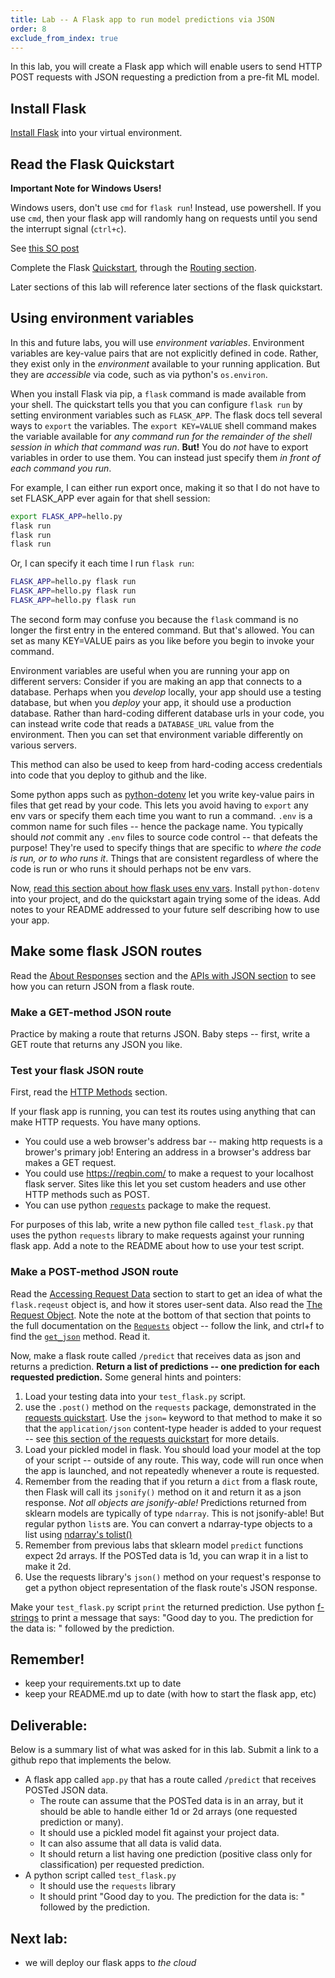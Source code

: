 ```yaml
---
title: Lab -- A Flask app to run model predictions via JSON
order: 8
exclude_from_index: true
---
```


In this lab, you will create a Flask app which will enable users to send
HTTP POST requests with JSON requesting a prediction from a pre-fit ML model.

## Install Flask

[Install Flask](https://flask.palletsprojects.com/en/1.1.x/installation/#installation) into your virtual environment.

## Read the Flask Quickstart

<div class='alert alert-danger'><strong>Important Note for Windows Users!</strong>
  <p>
  Windows users, don't use <code>cmd</code> for <code>flask run</code>! Instead, use powershell. If you use <code>cmd</code>, then your flask app
  will randomly hang on requests until you send the interrupt signal (<code>ctrl+c</code>).
  </p>

  <p>See <a href='https://stackoverflow.com/a/29835010/5917194'>this SO post</a></p>
</div>

Complete the Flask [Quickstart](https://flask.palletsprojects.com/en/1.1.x/quickstart/), through the [Routing section](https://flask.palletsprojects.com/en/1.1.x/quickstart/#routing).

Later sections of this lab will reference later sections of the flask quickstart.

## Using environment variables

In this and future labs, you will use _environment variables_.
Environment variables are key-value pairs that are not explicitly defined in code.
Rather, they exist only in the _environment_ available to your running application.
But they are _accessible_ via code, such as via python's `os.environ`.

When you install Flask via pip, a `flask` command is made available from your shell.
The quickstart tells you that you can configure `flask run` by setting environment
variables such as `FLASK_APP`. The flask docs tell several ways to `export` the
variables. The `export KEY=VALUE` shell command makes the variable available for _any command run for the
remainder of the shell session in which that command was run_. **But!** You do
_not_ have to export variables in order to use them. You can instead just specify them
_in front of each command you run_.

For example, I can either run export once, making it so that I do not have to
set FLASK_APP ever again for that shell session:

```bash
export FLASK_APP=hello.py
flask run
flask run
flask run
```

Or, I can specify it each time I run `flask run`:

```bash
FLASK_APP=hello.py flask run
FLASK_APP=hello.py flask run
FLASK_APP=hello.py flask run
```

The second form may confuse you because the `flask` command is no longer the first
entry in the entered command. But that's allowed. You can set as many KEY=VALUE
pairs as you like before you begin to invoke your command.

Environment variables are useful when you are running your app on different servers:
Consider if you are making an app that connects to a database. Perhaps when you _develop_ locally, your app should use a testing database, but when you
_deploy_ your app, it should use a production database. Rather than hard-coding
different database urls in your code, you can instead write code that reads a
`DATABASE_URL` value from the environment. Then you can set that environment
variable differently on various servers.

This method can also be used to keep from hard-coding access credentials
into code that you deploy to github and the like.

Some python apps such as [python-dotenv](https://pypi.org/project/python-dotenv/)
let you write key-value pairs in files that get read by your code. This lets you
avoid having to `export` any env vars or specify them each time you want to run
a command. `.env` is a common name for such files -- hence the package name.
You typically should _not_ commit any `.env` files
to source code control -- that defeats the purpose! They're used to specify things
that are specific to _where the code is run, or to who runs it_. Things that are consistent regardless
of where the code is run or who runs it should perhaps not be env vars.

Now, [read this section about how flask uses env vars](https://pypi.org/project/python-dotenv/). Install `python-dotenv` into your project, and do the quickstart
again trying some of the ideas. Add notes
to your README addressed to your future self describing how to use your app.






## Make some flask JSON routes

Read the [About Responses](https://flask.palletsprojects.com/en/1.1.x/quickstart/#about-responses) section and the [APIs with JSON section](https://flask.palletsprojects.com/en/1.1.x/quickstart/#apis-with-json) to see how you can return JSON from a flask route.

### Make a GET-method JSON route

Practice by making a route that returns JSON. Baby steps -- first,
write a GET route that returns any JSON you like.

### Test your flask JSON route

First, read the [HTTP Methods](https://flask.palletsprojects.com/en/1.1.x/quickstart/#http-methods) section.

If your flask app is running, you can test its routes using anything that can
make HTTP requests. You have many options.

* You could use a web browser's address bar -- making http requests is a brower's
  primary job! Entering an address in a browser's address bar makes a GET request.
* You could use <https://reqbin.com/> to make a request to your localhost
  flask server. Sites like this let you set custom headers and use other HTTP
  methods such as POST.
* You can use python [`requests`](https://docs.python-requests.org/en/master/)
  package to make the request.

For purposes of this lab, write a new python file called `test_flask.py` that
uses the python `requests` library to make requests against your running
flask app. Add a note to the README about how to use your test script.

### Make a POST-method JSON route

Read the [Accessing Request Data](https://flask.palletsprojects.com/en/1.1.x/api/#flask.Request) section to start to get an idea of what the `flask.reqeust`
object is, and how it stores user-sent data. Also read the [The Request Object](https://flask.palletsprojects.com/en/1.1.x/quickstart/#the-request-object). Note the note at the bottom
of that section that points to the full documentation on the [`Requests`](https://flask.palletsprojects.com/en/1.1.x/api/#flask.Request) object --
follow the link, and ctrl+f to find the [`get_json`](https://flask.palletsprojects.com/en/1.1.x/api/#flask.Request.get_json) method. Read it.

Now, make a flask route called `/predict` that receives data as json and returns a prediction. **Return a list of predictions -- one prediction for each requested prediction.** Some general hints and pointers:

1. Load your testing data into your `test_flask.py` script.
2. use the `.post()` method on the `requests` package, demonstrated in the [requests quickstart](https://docs.python-requests.org/en/master/user/quickstart/#make-a-request). Use the `json=` keyword to
   that method to make it so that the `application/json` content-type header is
   added to your request -- see [this section of the requests quickstart](https://docs.python-requests.org/en/master/user/quickstart/#more-complicated-post-requests) for more details.
3. Load your pickled model in flask. You should load your model at the top
   of your script -- outside of any route. This way, code will run once when the app is
   launched, and not repeatedly whenever a route is requested.
4. Remember from the reading that if you return a `dict` from a flask route,
   then Flask will call its `jsonify()` method on it and return it as a json response. _Not all objects are jsonify-able!_ Predictions returned from sklearn
   models are typically of type `ndarray`. This is not jsonify-able! But regular
   python `list`s are. You can convert a ndarray-type objects to a list using
   [ndarray's tolist()](https://numpy.org/doc/stable/reference/generated/numpy.ndarray.tolist.html)
5. Remember from previous labs that sklearn model `predict` functions expect 2d
   arrays. If the POSTed data is 1d, you can wrap it in a list to make it 2d.
5. Use the requests library's `json()` method on your request's response to get
   a python object representation of the flask route's JSON response.

Make your `test_flask.py` script `print` the returned prediction. Use python
[f-strings](https://realpython.com/python-f-strings/) to print a message that
says: "Good day to you. The prediction for the data is: " followed by the prediction.

## Remember!
- keep your requirements.txt up to date
- keep your README.md up to date (with how to start the flask app, etc)

## Deliverable:

Below is a summary list of what was asked for in this lab. Submit a link to a github repo that implements the below.

* A flask app called `app.py` that has a route called `/predict` that receives
  POSTed JSON data.
  * The route can assume that the POSTed data is in an array, but
    it should be able to handle either 1d or 2d arrays (one requested prediction or many).
  * It should use a pickled model fit against your project data.
  * It can also assume that all data is valid data.
  * It should return a list
    having one prediction (positive class only for classification) per requested prediction.
* A python script called `test_flask.py`
  * It should use the `requests` library
  * It should print "Good day to you. The prediction for the data is: " followed by
    the prediction.


## Next lab:
- we will deploy our flask apps to _the cloud_
